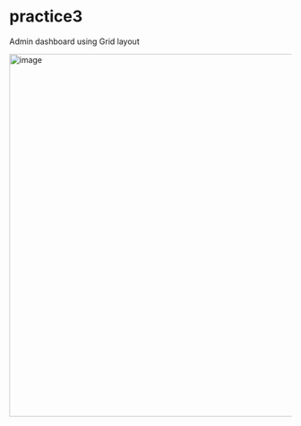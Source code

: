 # practice3
Admin dashboard using Grid layout

<img width="1327" height="647" alt="image" src="https://github.com/user-attachments/assets/1caa68ac-2d3f-4c95-b978-771c60f78e12" />
